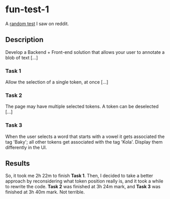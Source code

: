 # fun-test-1
A [random test](https://www.reddit.com/r/javascript/comments/75zyrm/this_onsite_coding_assignment_failed_20_frontend/) I saw on reddit.

## Description

Develop a Backend + Front-end solution that allows your user to annotate a blob of text [...]

### Task 1

Allow the selection of a single token, at once [...]

### Task 2

The page may have multiple selected tokens. A token can be deselected [...]

### Task 3

When the user selects a word that starts with a vowel it gets associated the tag 'Baky'; all other tokens get associated with the tag 'Kola'. Display them differently in the UI.

## Results

So, it took me 2h 22m to finish **Task 1**. Then, I decided to take a better approach by reconsidering what token position really is, and it took a while to rewrite the code. **Task 2** was finished at 3h 24m mark, and **Task 3** was finished at 3h 40m mark. Not terrible.